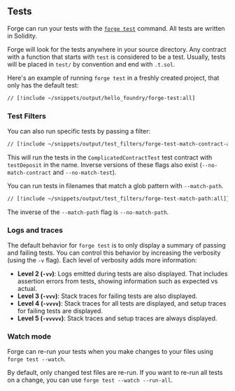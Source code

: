 ## Tests

Forge can run your tests with the [`forge test`](#TODO) command. All tests are written in Solidity.

Forge will look for the tests anywhere in your source directory. Any contract with a function that starts with `test` is considered to be a test. Usually, tests will be placed in `test/` by convention and end with `.t.sol`.

Here's an example of running `forge test` in a freshly created project, that only has the default test:

```sh
// [!include ~/snippets/output/hello_foundry/forge-test:all]
```

### Test Filters

You can also run specific tests by passing a filter:

```sh
// [!include ~/snippets/output/test_filters/forge-test-match-contract-and-test:all]}
```

This will run the tests in the `ComplicatedContractTest` test contract with `testDeposit` in the name.
Inverse versions of these flags also exist (`--no-match-contract` and `--no-match-test`).

You can run tests in filenames that match a glob pattern with `--match-path`.

```sh
// [!include ~/snippets/output/test_filters/forge-test-match-path:all]}
```

The inverse of the `--match-path` flag is `--no-match-path`.

### Logs and traces

The default behavior for `forge test` is to only display a summary of passing and failing tests. You can control this behavior by increasing the verbosity (using the `-v` flag). Each level of verbosity adds more information:

- **Level 2 (`-vv`)**: Logs emitted during tests are also displayed. That includes assertion errors from tests, showing information such as expected vs actual.
- **Level 3 (`-vvv`)**: Stack traces for failing tests are also displayed.
- **Level 4 (`-vvvv`)**: Stack traces for all tests are displayed, and setup traces for failing tests are displayed.
- **Level 5 (`-vvvvv`)**: Stack traces and setup traces are always displayed.

### Watch mode

Forge can re-run your tests when you make changes to your files using `forge test --watch`.

By default, only changed test files are re-run. If you want to re-run all tests on a change, you can use `forge test --watch --run-all`.
